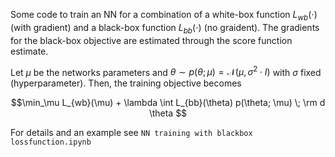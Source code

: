 Some code to train an NN for a combination of a white-box function $L_{wb}(\cdot)$ (with gradient) and a black-box function $L_{bb}(\cdot)$ (no graident). The gradients for the black-box objective are estimated through the score function estimate.

Let $\mu$ be the networks parameters and $\theta \sim p(\theta; \mu) = \mathcal{N}(\mu, \sigma^2 \cdot I)$ with $\sigma$ fixed (hyperparameter).
Then, the training objective becomes

$$\min_\mu  L_{wb}(\mu) + \lambda \int  L_{bb}(\theta) p(\theta; \mu) \; \rm d \theta $$

For details and an example see `NN training with blackbox lossfunction.ipynb`
